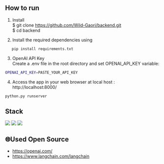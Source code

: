 

## How to run
1. Install</br>
$ git clone https://github.com/Wild-Gaori/backend.git</br>
$ cd backend

2. Install the required dependencies using</br>
```bash
   pip install requirements.txt
```

3. OpenAI API Key</br>
Create a .env file in the root directory and set OPENAI_API_KEY variable: </br>
```bash
OPENAI_API_KEY=PASTE_YOUR_API_KEY
```
4. Access the app in your web browser at local host : http://localhost:8000/
```bash
python.py runserver
```


## Stack
<img src="https://img.shields.io/badge/python-3776AB?style=for-the-badge&logo=python&logoColor=white">
<img src="https://img.shields.io/badge/django-092E20?style=for-the-badge&logo=django&logoColor=white">
<img src="https://img.shields.io/badge/amazonaws-232F3E?style=for-the-badge&logo=amazonaws&logoColor=white">

## 🌐Used Open Source
- https://openai.com/
- https://www.langchain.com/langchain

